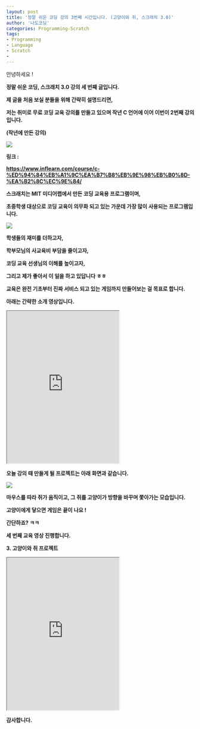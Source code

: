 ```yaml
---
layout: post
title: '정말 쉬운 코딩 강의 3번째 시간입니다. (고양이와 쥐, 스크래치 3.0)'
author: '나도코딩'
categories: Programming-Scratch
tags:
- Programming
- Language
- Scratch
-
---
```



<script> location.href='https://cafe.naver.com/develoid/853285' ; </script>

<p>안녕하세요 !</p><p><b></p><p>정말 쉬운 코딩, 스크래치 3.0 강의 세 번째 글입니다.</p><p><b></p><p>제 글을 처음 보실 분들을 위해 간략히 설명드리면,&nbsp;</p><p><b></p><p>저는 취미로 무료 코딩 교육 강의를 만들고 있으며 작년 C 언어에 이어 이번이 2번째 강의입니다.&nbsp;</p><p><b></p><p>(작년에 만든 강의)</p><p><img src="https://cafeptthumb-phinf.pstatic.net/MjAxOTAyMjJfMjE5/MDAxNTUwNzg1ODE4MDAz.2WUPtHFRvXazmScxE-UVRJE6eDR_BR7O-i5dqu4UXrMg.OKE5eJWDqwaGkMrGws2y46yymg130rMxBjePUGN7xn0g.PNG.nadocoding/1.png?type=w740"><b></p><p><b></p><p>링크 :&nbsp;</p><p><a href="https://www.inflearn.com/course/c-%ED%94%84%EB%A1%9C%EA%B7%B8%EB%9E%98%EB%B0%8D-%EA%B2%8C%EC%9E%84/">https://www.inflearn.com/course/c-%ED%94%84%EB%A1%9C%EA%B7%B8%EB%9E%98%EB%B0%8D-%EA%B2%8C%EC%9E%84/</a></p><p><b></p><p><b></p><p><b></p><p>스크래치는 MIT 미디어랩에서 만든 코딩 교육용 프로그램이며,</p><p><b></p><p>초중학생 대상으로 코딩 교육이 의무화 되고 있는 가운데 가장 많이 사용되는 프로그램입니다.</p><p><b></p><p><img src="https://cafeptthumb-phinf.pstatic.net/MjAxOTAyMjJfMjc2/MDAxNTUwNzg1ODMzNzIx.dg6yF6NhnMmWoLrNY3UP9pkQ-wWSSLsU3zYJ1_goReUg.goKQEBPNzU62sJfEyDUP7dmJXF_MeGS9ZnBwg-wFQ4Mg.PNG.nadocoding/6.png?type=w740"><b></p><p><b></p><p>학생들의 재미를 더하고자,&nbsp;</p><p><b></p><p>학부모님의 사교육비 부담을 줄이고자,&nbsp;</p><p><b></p><p>코딩 교육 선생님의 이해를 높이고자,</p><p><b></p><p>그리고 제가 좋아서 이 일을 하고 있답니다 ㅎㅎ</p><p><b></p><p><b></p><p><b></p><p>교육은 완전 기초부터 진짜 서비스 되고 있는 게임까지 만들어보는 걸 목표로 합니다.</p><p><b></p><p><b></p><p><b></p><p>아래는 간략한 소개 영상입니다.</p><p><iframe src="https://www.youtube.com/embed/xN8O_mhR-7Y?wmode=opaque"  height="407px" frame scrolling="no" allowfullscreen="allowfullscreen"></iframe><b></p><p><b></p><p><b></p><p><b></p><p>오늘 강의 때 만들게 될 프로젝트는 아래 화면과 같습니다.</p><p><b></p><p><img src="https://cafeptthumb-phinf.pstatic.net/MjAxOTAyMjJfOTgg/MDAxNTUwNzg1ODgzNTc2.MTwltKDMN0n3bVrVvxsTKqHjod321qf-FIl73XVJDdUg.TD65R2QQVvmBuv3dQ6_4kfMB-f1KIt8PB0-FbgBqq1Yg.GIF.nadocoding/%EA%B3%A0%EC%96%91%EC%9D%B4%EC%99%80_%EC%A5%90.gif?type=w740"><b></p><p><b></p><p><b></p><p>마우스를 따라 쥐가 움직이고, 그 쥐를 고양이가 방향을 바꾸며 쫓아가는 모습입니다.</p><p><b></p><p>고양이에게 닿으면 게임은 끝이 나요 !</p><p><b></p><p><b></p><p><b></p><p><b></p><p>간단하죠? ㅋㅋ</p><p><b></p><p><b></p><p><b></p><p><b></p><p><b></p><p>세 번째 교육 영상 진행합니다.</p><p><b></p><p>3. 고양이와 쥐 프로젝트</p><p><b></p><p><iframe src="https://www.youtube.com/embed/j499B4IgR8k?wmode=opaque"  height="407px" frame scrolling="no" allowfullscreen="allowfullscreen"></iframe><b></p><p><b></p><p><b></p><p><b></p><p><b></p><p><b></p><p>감사합니다.</p>
